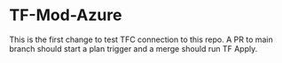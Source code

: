# TF-Mod-Azure
This is the first change to test TFC connection to this repo. A PR to main branch should start a plan trigger and a merge should run TF Apply.
